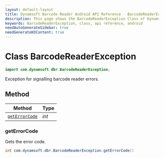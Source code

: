```yaml
---
layout: default-layout
title: Dynamsoft Barcode Reader Android API Reference - BarcodeReaderException Class
description: This page shows the BarcodeReaderException Class of Dynamsoft Barcode Reader for Android SDK.
keywords: BarcodeReaderException, class, api reference, android
needAutoGenerateSidebar: true
needGenerateH3Content: true
---
```



# Class BarcodeReaderException

```java
import com.dynamsoft.dbr.BarcodeReaderException;
```

Exception for signalling barcode reader errors.

## Method
  
| Method | Type |
|---------- | ----------- |
| [`getErrorCode`](#geterrorcode)| *int* |

### getErrorCode

Gets the error code.

```java
int com.dynamsoft.dbr.BarcodeReaderException.getErrorCode()
```
